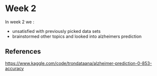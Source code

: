 # Week 2
In week 2 we :
- unsatisfied with previously picked data sets
- brainstormed other topics and looked into alzheimers prediction
## References
https://www.kaggle.com/code/trondataana/alzheimer-prediction-0-853-accuracy